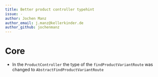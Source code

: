 ```yaml
---
title: Better product controller typehint
issue: -
author: Jochen Manz
author_email: j.manz@kellerkinder.de
author_github: jochenmanz
---
```

# Core
* In the `ProductController` the type of the `findProductVariantRoute` was changed to `AbstractFindProductVariantRoute`
